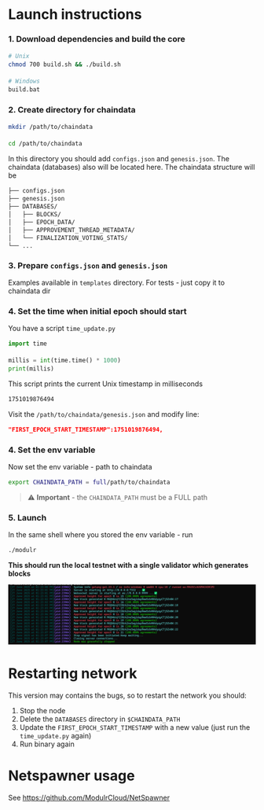 # Launch instructions

### 1. Download dependencies and build the core

```bash
# Unix
chmod 700 build.sh && ./build.sh

# Windows
build.bat
```

### 2. Create directory for chaindata

```sh
mkdir /path/to/chaindata

cd /path/to/chaindata
```

In this directory you should add `configs.json` and `genesis.json`. The chaindata (databases) also will be located here. The chaindata structure will be

```
├── configs.json
├── genesis.json
├── DATABASES/
│   ├── BLOCKS/
│   ├── EPOCH_DATA/
│   ├── APPROVEMENT_THREAD_METADATA/
│   └── FINALIZATION_VOTING_STATS/
└── ...
```

### 3. Prepare `configs.json` and `genesis.json`

Examples available in `templates` directory. For tests - just copy it to chaindata dir


### 4. Set the time when initial epoch should start

You have a script `time_update.py`

```python
import time

millis = int(time.time() * 1000)
print(millis)
```

This script prints the current Unix timestamp in milliseconds

```sh
1751019876494
```

Visit the `/path/to/chaindata/genesis.json` and modify line:

```json
"FIRST_EPOCH_START_TIMESTAMP":1751019876494,
```

### 4. Set the env variable

Now set the env variable - path to chaindata

```sh
export CHAINDATA_PATH = full/path/to/chaindata
```

> ⚠️ **Important** - the `CHAINDATA_PATH` must be a FULL path


### 5. Launch

In the same shell where you stored the env variable - run

```sh
./modulr
```

**This should run the local testnet with a single validator which generates blocks**

![alt text](images/image.png)


# Restarting network

This version may contains the bugs, so to restart the network you should:

1. Stop the node
2. Delete the `DATABASES` directory in `$CHAINDATA_PATH`
3. Update the `FIRST_EPOCH_START_TIMESTAMP` with a new value (just run the `time_update.py` again)
4. Run binary again


# Netspawner usage

See https://github.com/ModulrCloud/NetSpawner